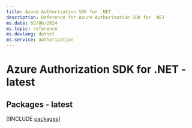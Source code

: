 ```yaml
---
title: Azure Authorization SDK for .NET
description: Reference for Azure Authorization SDK for .NET
ms.date: 02/06/2024
ms.topic: reference
ms.devlang: dotnet
ms.service: authorization
---
```

# Azure Authorization SDK for .NET - latest
## Packages - latest
[!INCLUDE [packages](authorization-index.md)]